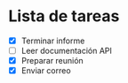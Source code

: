 # Lista de tareas

- [x] Terminar informe
- [ ] Leer documentación API
- [x] Preparar reunión
- [x] Enviar correo

